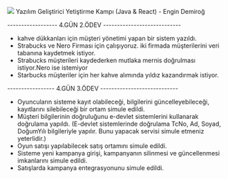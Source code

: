 <img src="https://www.shareicon.net/data/64x64/2015/12/05/194953_java_256x256.png">    Yazılım Geliştirici Yetiştirme Kampı (Java & React) - Engin Demiroğ



------------------  4.GÜN 2.ÖDEV ----------------------------

-   kahve dükkanları için müşteri yönetimi yapan bir sistem yazıldı.
-   Strabucks ve Nero Firması için çalışıyoruz. iki firmada müşterilerini veri tabanına kaydetmek istiyor.
-   Strabucks müşterileri kaydederken mutlaka mernis doğrulması istiyor.Nero ise istemiyor
-   Starbucks müşteriler için her kahve alımında yıldız  kazandırmak istiyor.

----------------- 4.GÜN 3.ÖDEV ----------------------------

- Oyuncuların sisteme kayıt olabileceği, bilgilerini güncelleyebileceği, kayıtlarını silebileceği bir ortam simule edildi.
- Müşteri bilgilerinin doğruluğunu e-devlet sistemlerini kullanarak doğrulama yapıldı.
(E-devlet sistemlerinde doğrulama TcNo, Ad, Soyad, DoğumYılı bilgileriyle yapılır. Bunu yapacak servisi simule etmeniz yeterlidir.)
- Oyun satışı yapılabilecek satış ortamını simule edildi.
- Sisteme yeni kampanya girişi, kampanyanın silinmesi ve güncellenmesi imkanlarını simule edildi.
- Satışlarda kampanya entegrasyonunu simule edildi.

